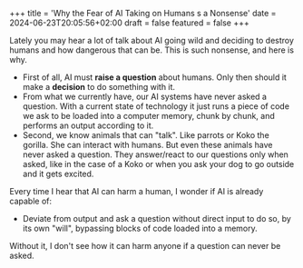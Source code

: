 +++
title = 'Why the Fear of AI Taking on Humans s a Nonsense'
date = 2024-06-23T20:05:56+02:00
draft = false
featured = false
+++

Lately you may hear a lot of talk about AI going wild and deciding to destroy humans and how dangerous that can be. This is such nonsense, and here is why. 

* First of all, AI must **raise a question** about humans. Only then should it make a **decision** to do something with it. 
* From what we currently have, our AI systems have never asked a question. With a current state of technology it just runs a piece of code we ask to be loaded into a computer memory, chunk by chunk, and performs an output according to it. 
* Second, we know animals that can "talk". Like parrots or Koko the gorilla. She can interact with humans. But even these animals have never asked a question. They answer/react to our questions only when asked, like in the case of a Koko or when you ask your dog to go outside and it gets excited. 

Every time I hear that AI can harm a human, I wonder if AI is already capable of:
* Deviate from output and ask a question without direct input to do so, by its own "will", bypassing blocks of code loaded into a memory.

Without it, I don't see how it can harm anyone if a question can never be asked.